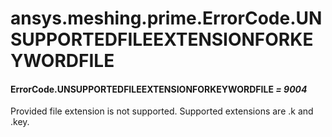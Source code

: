 # ansys.meshing.prime.ErrorCode.UNSUPPORTEDFILEEXTENSIONFORKEYWORDFILE



#### ErrorCode.UNSUPPORTEDFILEEXTENSIONFORKEYWORDFILE *= 9004*

Provided file extension is not supported. Supported extensions are .k and .key.

<!-- !! processed by numpydoc !! -->
